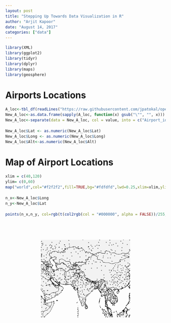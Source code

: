 ```yaml
---
layout: post
title: "Stepping Up Towards Data Visualization in R"
author: "Arjit Kapoor"
date: "August 14, 2017"
categories: ["data"]
---
```



``` r
library(XML)
library(ggplot2)
library(tidyr)
library(dplyr)
library(maps)
library(geosphere)
```

Airports Locations
==================

``` r
A_loc<-tbl_df(readLines("https://raw.githubusercontent.com/jpatokal/openflights/master/data/airports.dat"))
New_A_loc<-as.data.frame(sapply(A_loc, function(x) gsub("\"", "", x)))
New_A_loc<-separate(data = New_A_loc, col = value, into = c("Airport_id", "Name","City","Country","IATA","ICAO","Lat","Long","Alt","Timezone","DST","TZ","Type","Source"), sep = ",")

New_A_loc$Lat <- as.numeric(New_A_loc$Lat)
New_A_loc$Long <- as.numeric(New_A_loc$Long)
New_A_loc$Alt<-as.numeric(New_A_loc$Alt)
```

Map of Airport Locations
========================

``` r
xlim = c(40,120)
ylim= c(0,60)
map("world",col="#f2f2f2",fill=TRUE,bg="#fdfdfd",lwd=0.25,xlim=xlim,ylim=ylim)

n_x<-New_A_loc$Long
n_y<-New_A_loc$Lat

points(n_x,n_y, col=rgb(t(col2rgb(col = "#000000", alpha = FALSE))/255, alpha = 0.5), pch=16,cex=0.5)
```

![plot of chunk unnamed-chunk-2](MD_DV_files/figure-markdown_github/unnamed-chunk-2-1.png)
